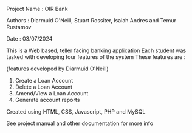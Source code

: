 Project Name : OIR Bank

Authors : Diarmuid O'Neill, Stuart Rossiter, Isaiah Andres and Temur Rustamov

Date : 03/07/2024

This is a Web based, teller facing banking application
Each student was tasked with developing four features of the system
These features are : 

(features developed by Diarmuid O'Neill)

1. Create a Loan Account
2. Delete a Loan Account
3. Amend/View a Loan Account
4. Generate account reports

Created using HTML, CSS, Javascript, PHP and MySQL

See project manual and other documentation for more info
